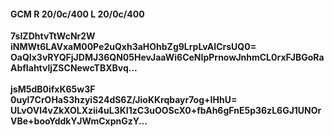 #### GCM R 20/0c/400 L 20/0c/400
**7sIZDhtvTtWcNr2W**<br/>**iNMWt6LAVxaM00Pe2uQxh3aHOhbZg9LrpLvAICrsUQ0=**<br/>**OaQIx3vRYQFjJDMJ36QN05HevJaaWi6CeNIpPrnowJnhmCL0rxFJBGoRaAbfIahtvljZSCNewcTBXBvq...**<br/><br/>
**jsM5dB0ifxK65w3F**<br/>**0uyl7CrOHaS3hzyiS24dS6Z/JioKKrqbayr7og+IHhU=**<br/>**ULvOVl4vZkXOLXzii4uL3KI1zC3uOOScX0+fbAh6gFnE5p36zL6GJ1UNOrVBe+booYddkYJWmCxpnGzY...**